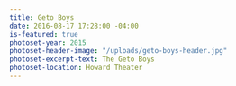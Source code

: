 ```yaml
---
title: Geto Boys
date: 2016-08-17 17:28:00 -04:00
is-featured: true
photoset-year: 2015
photoset-header-image: "/uploads/geto-boys-header.jpg"
photoset-excerpt-text: The Geto Boys
photoset-location: Howard Theater
---
```


